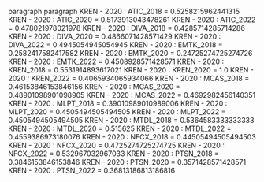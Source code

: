 paragraph
paragraph
KREN - 2020 : ATIC_2018 = 0.5258215962441315
KREN - 2020 : ATIC_2020 = 0.5173913043478261
KREN - 2020 : ATIC_2022 = 0.478021978021978
KREN - 2020 : DIVA_2018 = 0.4285714285714286
KREN - 2020 : DIVA_2020 = 0.4866071428571429
KREN - 2020 : DIVA_2022 = 0.4945054945054945
KREN - 2020 : EMTK_2018 = 0.2582417582417582
KREN - 2020 : EMTK_2020 = 0.24725274725274726
KREN - 2020 : EMTK_2022 = 0.4508928571428571
KREN - 2020 : KREN_2018 = 0.5531914893617021
KREN - 2020 : KREN_2020 = 1.0
KREN - 2020 : KREN_2022 = 0.4065934065934066
KREN - 2020 : MCAS_2018 = 0.46153846153846156
KREN - 2020 : MCAS_2020 = 0.48901098901098905
KREN - 2020 : MCAS_2022 = 0.4692982456140351
KREN - 2020 : MLPT_2018 = 0.39010989010989006
KREN - 2020 : MLPT_2020 = 0.4505494505494505
KREN - 2020 : MLPT_2022 = 0.4505494505494505
KREN - 2020 : MTDL_2018 = 0.5364583333333333
KREN - 2020 : MTDL_2020 = 0.515625
KREN - 2020 : MTDL_2022 = 0.4559386973180076
KREN - 2020 : NFCX_2018 = 0.44505494505494503
KREN - 2020 : NFCX_2020 = 0.4725274725274725
KREN - 2020 : NFCX_2022 = 0.532967032967033
KREN - 2020 : PTSN_2018 = 0.3846153846153846
KREN - 2020 : PTSN_2020 = 0.3571428571428571
KREN - 2020 : PTSN_2022 = 0.36813186813186816

